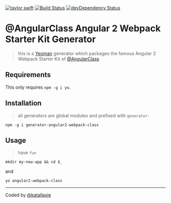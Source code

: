 [![taylor swift](https://img.shields.io/badge/secured%20by-taylor%20swift-brightgreen.svg)](https://twitter.com/SwiftOnSecurity)
[![Build Status](https://travis-ci.org/katallaxie/generator-angular2-webpack-class.svg?branch=master)](https://travis-ci.org/katallaxie/generator-angular2-webpack-class)
[![devDependency Status](https://david-dm.org/katallaxie/generator-angular2-webpack-class.svg)](https://david-dm.org/katallaxie/generator-angular2-webpack-class#info=dependencies)

# @AngularClass Angular 2 Webpack Starter Kit Generator

> this is a [Yeoman](http://yeoman.io) generator which packages the famous Angular 2 Webpack Starter Kit of [@AngularClass](https://twitter.com/angularclass?lang=de)

## Requirements

This only requires `npm -g i yo`.

## Installation

> all generators are global modules and prefixed with `generator-`

```
npm -g i generator-angular2-webpack-class
```

## Usage

> have `fun`

```
mkdir my-new-app && cd $_
```

and

```
yo angular2-webpack-class
```

---
Coded by [@katallaxie](http://twitter.com/katallaxie)